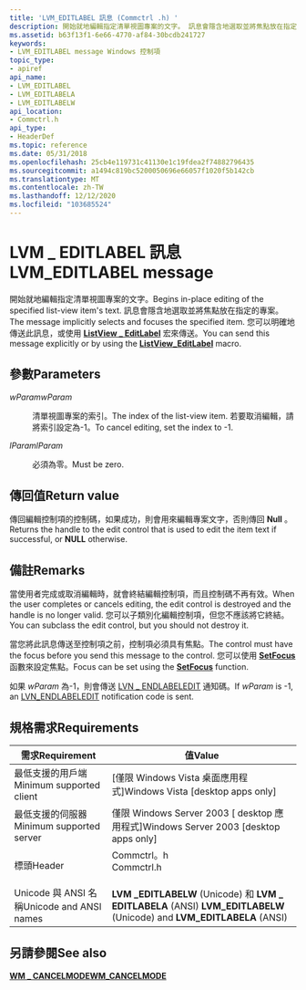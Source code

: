 ```yaml
---
title: 'LVM_EDITLABEL 訊息 (Commctrl .h) '
description: 開始就地編輯指定清單視圖專案的文字。 訊息會隱含地選取並將焦點放在指定的專案。 您可以明確地傳送此訊息，或使用 ListView \_ EditLabel 宏來傳送。
ms.assetid: b63f13f1-6e66-4770-af84-30bcdb241727
keywords:
- LVM_EDITLABEL message Windows 控制項
topic_type:
- apiref
api_name:
- LVM_EDITLABEL
- LVM_EDITLABELA
- LVM_EDITLABELW
api_location:
- Commctrl.h
api_type:
- HeaderDef
ms.topic: reference
ms.date: 05/31/2018
ms.openlocfilehash: 25cb4e119731c41130e1c19fdea2f74882796435
ms.sourcegitcommit: a1494c819bc5200050696e66057f1020f5b142cb
ms.translationtype: MT
ms.contentlocale: zh-TW
ms.lasthandoff: 12/12/2020
ms.locfileid: "103685524"
---
```

# <a name="lvm_editlabel-message"></a><span data-ttu-id="2941c-106">LVM \_ EDITLABEL 訊息</span><span class="sxs-lookup"><span data-stu-id="2941c-106">LVM\_EDITLABEL message</span></span>

<span data-ttu-id="2941c-107">開始就地編輯指定清單視圖專案的文字。</span><span class="sxs-lookup"><span data-stu-id="2941c-107">Begins in-place editing of the specified list-view item's text.</span></span> <span data-ttu-id="2941c-108">訊息會隱含地選取並將焦點放在指定的專案。</span><span class="sxs-lookup"><span data-stu-id="2941c-108">The message implicitly selects and focuses the specified item.</span></span> <span data-ttu-id="2941c-109">您可以明確地傳送此訊息，或使用 [**ListView \_ EditLabel**](/windows/desktop/api/Commctrl/nf-commctrl-listview_editlabel) 宏來傳送。</span><span class="sxs-lookup"><span data-stu-id="2941c-109">You can send this message explicitly or by using the [**ListView\_EditLabel**](/windows/desktop/api/Commctrl/nf-commctrl-listview_editlabel) macro.</span></span>

## <a name="parameters"></a><span data-ttu-id="2941c-110">參數</span><span class="sxs-lookup"><span data-stu-id="2941c-110">Parameters</span></span>

<dl> <dt>

<span data-ttu-id="2941c-111">*wParam*</span><span class="sxs-lookup"><span data-stu-id="2941c-111">*wParam*</span></span> 
</dt> <dd>

<span data-ttu-id="2941c-112">清單視圖專案的索引。</span><span class="sxs-lookup"><span data-stu-id="2941c-112">The index of the list-view item.</span></span> <span data-ttu-id="2941c-113">若要取消編輯，請將索引設定為-1。</span><span class="sxs-lookup"><span data-stu-id="2941c-113">To cancel editing, set the index to -1.</span></span>

</dd> <dt>

<span data-ttu-id="2941c-114">*lParam*</span><span class="sxs-lookup"><span data-stu-id="2941c-114">*lParam*</span></span> 
</dt> <dd><span data-ttu-id="2941c-115">必須為零。</span><span class="sxs-lookup"><span data-stu-id="2941c-115">Must be zero.</span></span></dd> </dl>

## <a name="return-value"></a><span data-ttu-id="2941c-116">傳回值</span><span class="sxs-lookup"><span data-stu-id="2941c-116">Return value</span></span>

<span data-ttu-id="2941c-117">傳回編輯控制項的控制碼，如果成功，則會用來編輯專案文字，否則傳回 **Null** 。</span><span class="sxs-lookup"><span data-stu-id="2941c-117">Returns the handle to the edit control that is used to edit the item text if successful, or **NULL** otherwise.</span></span>

## <a name="remarks"></a><span data-ttu-id="2941c-118">備註</span><span class="sxs-lookup"><span data-stu-id="2941c-118">Remarks</span></span>

<span data-ttu-id="2941c-119">當使用者完成或取消編輯時，就會終結編輯控制項，而且控制碼不再有效。</span><span class="sxs-lookup"><span data-stu-id="2941c-119">When the user completes or cancels editing, the edit control is destroyed and the handle is no longer valid.</span></span> <span data-ttu-id="2941c-120">您可以子類別化編輯控制項，但您不應該將它終結。</span><span class="sxs-lookup"><span data-stu-id="2941c-120">You can subclass the edit control, but you should not destroy it.</span></span>

<span data-ttu-id="2941c-121">當您將此訊息傳送至控制項之前，控制項必須具有焦點。</span><span class="sxs-lookup"><span data-stu-id="2941c-121">The control must have the focus before you send this message to the control.</span></span> <span data-ttu-id="2941c-122">您可以使用 [**SetFocus**](/windows/desktop/api/winuser/nf-winuser-setfocus) 函數來設定焦點。</span><span class="sxs-lookup"><span data-stu-id="2941c-122">Focus can be set using the [**SetFocus**](/windows/desktop/api/winuser/nf-winuser-setfocus) function.</span></span>

<span data-ttu-id="2941c-123">如果 *wParam* 為-1，則會傳送 [LVN \_ ENDLABELEDIT](lvn-endlabeledit.md) 通知碼。</span><span class="sxs-lookup"><span data-stu-id="2941c-123">If *wParam* is -1, an [LVN\_ENDLABELEDIT](lvn-endlabeledit.md) notification code is sent.</span></span>

## <a name="requirements"></a><span data-ttu-id="2941c-124">規格需求</span><span class="sxs-lookup"><span data-stu-id="2941c-124">Requirements</span></span>



| <span data-ttu-id="2941c-125">需求</span><span class="sxs-lookup"><span data-stu-id="2941c-125">Requirement</span></span> | <span data-ttu-id="2941c-126">值</span><span class="sxs-lookup"><span data-stu-id="2941c-126">Value</span></span> |
|-------------------------------------|---------------------------------------------------------------------------------------|
| <span data-ttu-id="2941c-127">最低支援的用戶端</span><span class="sxs-lookup"><span data-stu-id="2941c-127">Minimum supported client</span></span><br/> | <span data-ttu-id="2941c-128">\[僅限 Windows Vista 桌面應用程式\]</span><span class="sxs-lookup"><span data-stu-id="2941c-128">Windows Vista \[desktop apps only\]</span></span><br/>                                        |
| <span data-ttu-id="2941c-129">最低支援的伺服器</span><span class="sxs-lookup"><span data-stu-id="2941c-129">Minimum supported server</span></span><br/> | <span data-ttu-id="2941c-130">僅限 Windows Server 2003 \[ desktop 應用程式\]</span><span class="sxs-lookup"><span data-stu-id="2941c-130">Windows Server 2003 \[desktop apps only\]</span></span><br/>                                  |
| <span data-ttu-id="2941c-131">標頭</span><span class="sxs-lookup"><span data-stu-id="2941c-131">Header</span></span><br/>                   | <dl> <span data-ttu-id="2941c-132"><dt>Commctrl。h</dt></span><span class="sxs-lookup"><span data-stu-id="2941c-132"><dt>Commctrl.h</dt></span></span> </dl> |
| <span data-ttu-id="2941c-133">Unicode 與 ANSI 名稱</span><span class="sxs-lookup"><span data-stu-id="2941c-133">Unicode and ANSI names</span></span><br/>   | <span data-ttu-id="2941c-134">**LVM \_EDITLABELW** (Unicode) 和 **LVM \_ EDITLABELA** (ANSI) </span><span class="sxs-lookup"><span data-stu-id="2941c-134">**LVM\_EDITLABELW** (Unicode) and **LVM\_EDITLABELA** (ANSI)</span></span><br/>               |



## <a name="see-also"></a><span data-ttu-id="2941c-135">另請參閱</span><span class="sxs-lookup"><span data-stu-id="2941c-135">See also</span></span>

<dl> <dt>

[<span data-ttu-id="2941c-136">**WM \_ CANCELMODE**</span><span class="sxs-lookup"><span data-stu-id="2941c-136">**WM\_CANCELMODE**</span></span>](/windows/desktop/winmsg/wm-cancelmode)
</dt> </dl>

 

